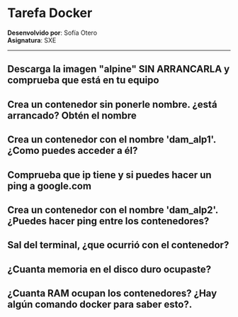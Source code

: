 # Tarefa Docker 
**Desenvolvido por**: Sofía Otero  
**Asignatura**: SXE

---

## Descarga la imagen "alpine" SIN ARRANCARLA y comprueba que está en tu equipo


## Crea un contenedor sin ponerle nombre. ¿está arrancado? Obtén el nombre
## Crea un contenedor con el nombre 'dam_alp1'. ¿Como puedes acceder a él?
## Comprueba que ip tiene y si puedes hacer un ping a google.com
## Crea un contenedor con el nombre 'dam_alp2'. ¿Puedes hacer ping entre los contenedores?
## Sal del terminal, ¿que ocurrió con el contenedor?
## ¿Cuanta memoria en el disco duro ocupaste?
## ¿Cuanta RAM ocupan los contenedores? ¿Hay algún comando docker para saber esto?.

